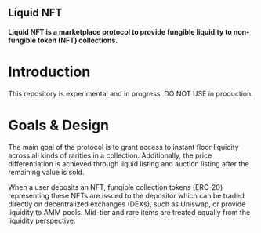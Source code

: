## Liquid NFT

**Liquid NFT is a marketplace protocol to provide fungible liquidity to non-fungible token (NFT) collections.**

# Introduction
This repository is experimental and in progress. DO NOT USE in production.


# Goals & Design
The main goal of the protocol is to grant access to instant floor liquidity across all kinds of rarities in a collection. Additionally, the price differentiation is achieved through liquid listing and auction listing after the remaining value is sold.

When a user deposits an NFT, fungible collection tokens (ERC-20) representing these NFTs are issued to the depositor which can be traded directly on decentralized exchanges (DEXs), such as Uniswap, or provide liquidity to AMM pools. Mid-tier and rare items are treated equally from the liquidity perspective.
